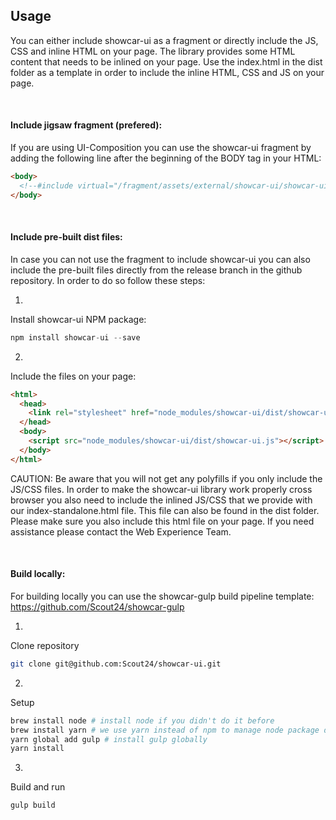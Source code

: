 <h2>Usage</h2>

You can either include showcar-ui as a fragment or directly include the JS, CSS and inline HTML on your page. The library provides some HTML content that needs to be inlined on your page. Use the index.html in the dist folder as a template in order to include the inline HTML, CSS and JS on your page.

<br>

#### Include jigsaw fragment (prefered):

If you are using UI-Composition you can use the showcar-ui fragment by adding the following line after the beginning of the BODY tag in your HTML:

```html
<body>
  <!--#include virtual="/fragment/assets/external/showcar-ui/showcar-ui-toggled-fragment.html" -->
</body>
```

<br>

#### Include pre-built dist files:

In case you can not use the fragment to include showcar-ui you can also include the pre-built files directly from the release branch in the github repository.
In order to do so follow these steps:

1.
Install showcar-ui NPM package:

```js
npm install showcar-ui --save
```

2.
Include the files on your page:

```html
<html>
  <head>
    <link rel="stylesheet" href="node_modules/showcar-ui/dist/showcar-ui.css" />
  </head>
  <body>
    <script src="node_modules/showcar-ui/dist/showcar-ui.js"></script>
  </body>
</html>
```

CAUTION: Be aware that you will not get any polyfills if you only include the JS/CSS files. In order to make the showcar-ui
library work properly cross browser you also need to include the inlined JS/CSS that we provide with our index-standalone.html
file. This file can also be found in the dist folder. Please make sure you also include this html file on your page. If you
need assistance please contact the Web Experience Team.

<br>

#### Build locally:

For building locally you can use the showcar-gulp build pipeline template: <a href="https://github.com/Scout24/showcar-gulp">https://github.com/Scout24/showcar-gulp</a>

1.
Clone repository

```bash
git clone git@github.com:Scout24/showcar-ui.git
```

2.
Setup

```bash
brew install node # install node if you didn't do it before
brew install yarn # we use yarn instead of npm to manage node package dependencies
yarn global add gulp # install gulp globally
yarn install
```

3.
Build and run

```bash
gulp build
```
